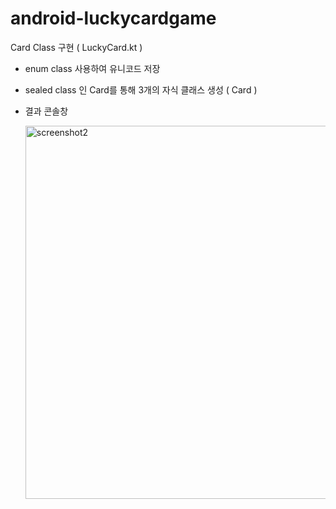 # android-luckycardgame
Card Class 구현 ( LuckyCard.kt )
- enum class 사용하여 유니코드 저장
- sealed class 인 Card를 통해 3개의 자식 클래스 생성 ( Card )
- 결과 콘솔창
  
  <img width="597" alt="screenshot2" src="https://github.com/JoYehyun99/android-luckycardgame/assets/81362348/97292c5f-bf55-49da-807c-7f0651d5651a">
